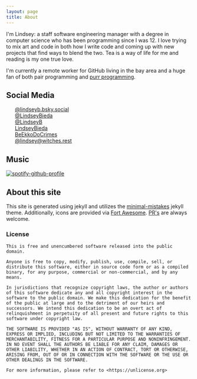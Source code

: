 ```yaml
---
layout: page
title: About
---
```


I'm Lindsey: a staff software engineering manager with a degree in computer science who has been programming since I was 12. I love trying to mix art and code in both how I write code and coming up with new projects that find ways to blend the two. Tea is a way of life for me and reading is my one true love.

I'm currently a remote worker for GitHub living in the bay area and a huge fan of both pair programming and [purr programming](https://society6.com/product/purr-programmer_sticker).

## Social Media

<ul style="list-style-type: none">
  <li><i class="fa-brands fa-bluesky"></i> <a href="https://bsky.app/profile/lindseyb.bsky.social">@lindseyb.bsky.social</a></li>
  <li><i class="fab fa-fw fa-instagram"></i> <a href="https://instagram.com/LindseyBieda">@LindseyBieda</a></li>
  <li><i class="fab fa-fw fa-github"></i> <a href="https://github.com/LindseyB">@LindseyB</a></li>
  <li><i class="fab fa-fw fa-itch-io"></i> <a href="https://lindseybieda.itch.io">LindseyBieda</a></li>
  <li><i class="fab fa-fw fa-twitch"></i> <a href="https://www.twitch.tv/beekkodocrimes/">BeEkkoDoCrimes</a></li>
  <li><i class="fab fa-fw fa-mastodon"></i> <a href="https://witches.rest/@lindsey" rel="me">@lindsey@witches.rest</a></li>
</ul>

## Music

<div id="lastfm-widget"></div>

[![spotify-github-profile](https://spotify-github-profile.kittinanx.com/api/view?uid=n9wprvady9hfay52nxiu0a4hj&cover_image=false&theme=default&show_offline=true&background_color=121212&interchange=true&bar_color_cover=false&bar_color=d13dc0)](https://spotify-github-profile.kittinanx.com/api/view?uid=n9wprvady9hfay52nxiu0a4hj&redirect=true)


## About this site

This site is generated using jekyll and utilizes the [minimal-mistakes](https://mmistakes.github.io/minimal-mistakes/) jekyll theme. Additionally, icons are provided via [Fort Awesome](https://fortawesome.com/). [PR's](https://github.com/LindseyB/blog-jekyll/) are always welcome.

### License

```
This is free and unencumbered software released into the public domain.

Anyone is free to copy, modify, publish, use, compile, sell, or
distribute this software, either in source code form or as a compiled
binary, for any purpose, commercial or non-commercial, and by any
means.

In jurisdictions that recognize copyright laws, the author or authors
of this software dedicate any and all copyright interest in the
software to the public domain. We make this dedication for the benefit
of the public at large and to the detriment of our heirs and
successors. We intend this dedication to be an overt act of
relinquishment in perpetuity of all present and future rights to this
software under copyright law.

THE SOFTWARE IS PROVIDED "AS IS", WITHOUT WARRANTY OF ANY KIND,
EXPRESS OR IMPLIED, INCLUDING BUT NOT LIMITED TO THE WARRANTIES OF
MERCHANTABILITY, FITNESS FOR A PARTICULAR PURPOSE AND NONINFRINGEMENT.
IN NO EVENT SHALL THE AUTHORS BE LIABLE FOR ANY CLAIM, DAMAGES OR
OTHER LIABILITY, WHETHER IN AN ACTION OF CONTRACT, TORT OR OTHERWISE,
ARISING FROM, OUT OF OR IN CONNECTION WITH THE SOFTWARE OR THE USE OR
OTHER DEALINGS IN THE SOFTWARE.

For more information, please refer to <https://unlicense.org>
```
